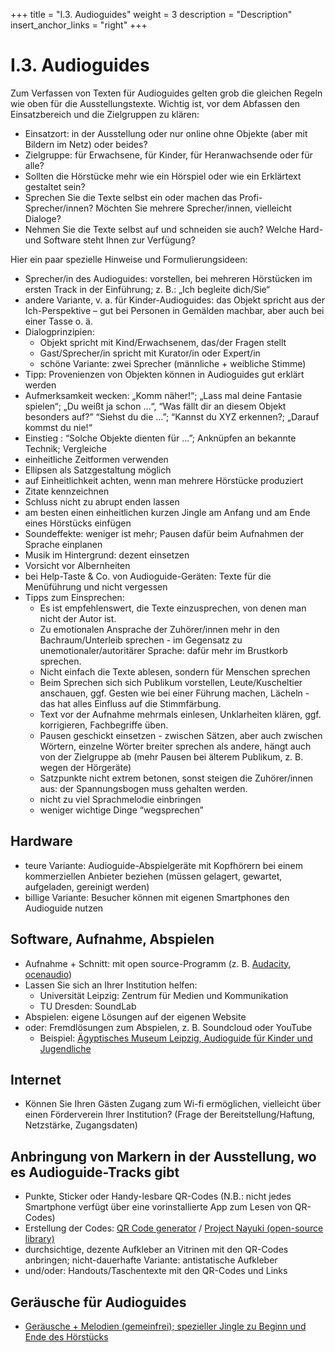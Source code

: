 +++
title = "I.3. Audioguides"
weight = 3
description = "Description"
insert_anchor_links = "right"
+++

# I.3. Audioguides

Zum Verfassen von Texten für Audioguides gelten grob die gleichen Regeln wie oben für die Ausstellungstexte. Wichtig ist, vor dem Abfassen den Einsatzbereich und die Zielgruppen zu klären:

* Einsatzort: in der Ausstellung oder nur online ohne Objekte (aber mit Bildern im Netz) oder beides?
* Zielgruppe: für Erwachsene, für Kinder, für Heranwachsende oder für alle?
* Sollten die Hörstücke mehr wie ein Hörspiel oder wie ein Erklärtext gestaltet sein?
* Sprechen Sie die Texte selbst ein oder machen das Profi-Sprecher/innen? Möchten Sie mehrere Sprecher/innen, vielleicht Dialoge?
* Nehmen Sie die Texte selbst auf und schneiden sie auch? Welche Hard- und Software steht Ihnen zur Verfügung?

Hier ein paar spezielle Hinweise und Formulierungsideen:

* Sprecher/in des Audioguides: vorstellen, bei mehreren Hörstücken im ersten Track in der Einführung; z. B.: „Ich begleite dich/Sie“
* andere Variante, v. a. für Kinder-Audioguides: das Objekt spricht aus der Ich-Perspektive – gut bei Personen in Gemälden machbar, aber auch bei einer Tasse o. ä.
* Dialogprinzipien: 
    * Objekt spricht mit Kind/Erwachsenem, das/der Fragen stellt
    * Gast/Sprecher/in spricht mit Kurator/in oder Expert/in
    * schöne Variante: zwei Sprecher (männliche + weibliche Stimme)
* Tipp: Provenienzen von Objekten können in Audioguides gut erklärt werden
* Aufmerksamkeit wecken: „Komm näher!“; „Lass mal deine Fantasie spielen“; „Du weißt ja schon …“, “Was fällt dir an diesem Objekt besonders auf?” “Siehst du die ...”; “Kannst du XYZ erkennen?; „Darauf kommst du nie!“
* Einstieg : “Solche Objekte dienten für ...”; Anknüpfen an bekannte Technik; Vergleiche
* einheitliche Zeitformen verwenden
* Ellipsen als Satzgestaltung möglich
* auf Einheitlichkeit achten, wenn man mehrere Hörstücke produziert
* Zitate kennzeichnen
* Schluss nicht zu abrupt enden lassen
* am besten einen einheitlichen kurzen Jingle am Anfang und am Ende eines Hörstücks einfügen
* Soundeffekte: weniger ist mehr; Pausen dafür beim Aufnahmen der Sprache einplanen
* Musik im Hintergrund: dezent einsetzen
* Vorsicht vor Albernheiten
* bei Help-Taste & Co. von Audioguide-Geräten: Texte für die Menüführung und nicht vergessen
* Tipps zum Einsprechen:
    * Es ist empfehlenswert, die Texte einzusprechen, von denen man nicht der Autor ist.
    * Zu emotionalen Ansprache der Zuhörer/innen mehr in den Bachraum/Unterleib sprechen - im Gegensatz zu unemotionaler/autoritärer Sprache: dafür mehr im Brustkorb sprechen.
    * Nicht einfach die Texte ablesen, sondern für Menschen sprechen
    * Beim Sprechen sich sich Publikum vorstellen, Leute/Kuscheltier anschauen, ggf. Gesten wie bei einer Führung machen, Lächeln - das hat alles Einfluss auf die Stimmfärbung.
    * Text vor der Aufnahme mehrmals einlesen, Unklarheiten klären, ggf. korrigieren, Fachbegriffe üben.
    * Pausen geschickt einsetzen - zwischen Sätzen, aber auch zwischen Wörtern, einzelne Wörter breiter sprechen als andere, hängt auch von der Zielgruppe ab (mehr Pausen bei älterem Publikum, z. B. wegen der Hörgeräte)
    * Satzpunkte nicht extrem betonen, sonst steigen die Zuhörer/innen aus: der Spannungsbogen muss gehalten werden.
    * nicht zu viel Sprachmelodie einbringen
    * weniger wichtige Dinge “wegsprechen”

## Hardware

* teure Variante: Audioguide-Abspielgeräte mit Kopfhörern bei einem kommerziellen Anbieter beziehen (müssen gelagert, gewartet, aufgeladen, gereinigt werden)
* billige Variante: Besucher können mit eigenen Smartphones den Audioguide nutzen

## Software, Aufnahme, Abspielen

* Aufnahme + Schnitt: mit open source-Programm (z. B. [Audacity](https://www.audacityteam.org/), [ocenaudio](https://www.ocenaudio.com/))
* Lassen Sie sich an Ihrer Institution helfen:
    * Universität Leipzig: Zentrum für Medien und Kommunikation
    * TU Dresden: SoundLab 
* Abspielen: eigene Lösungen auf der eigenen Website
* oder: Fremdlösungen zum Abspielen, z. B. Soundcloud oder YouTube
    * Beispiel: [Ägyptisches Museum Leipzig, Audioguide für Kinder und Jugendliche](https://soundcloud.com/user-778792758/tracks)

## Internet

* Können Sie Ihren Gästen Zugang zum Wi-fi ermöglichen, vielleicht über einen Förderverein Ihrer Institution? (Frage der Bereitstellung/Haftung, Netzstärke, Zugangsdaten)

## Anbringung von Markern in der Ausstellung, wo es Audioguide-Tracks gibt

* Punkte, Sticker oder Handy-lesbare QR-Codes (N.B.: nicht jedes Smartphone verfügt über eine vorinstallierte App zum Lesen von QR-Codes)
* Erstellung der Codes: [QR Code generator](http://goqr.me) / [Project Nayuki (open-source library)](https://www.nayuki.io/page/qr-code-generator-library)
* durchsichtige, dezente Aufkleber an Vitrinen mit den QR-Codes anbringen; nicht-dauerhafte Variante: antistatische Aufkleber
* und/oder: Handouts/Taschentexte mit den QR-Codes und Links

## Geräusche für Audioguides

* [Geräusche + Melodien (gemeinfrei); spezieller Jingle zu Beginn und Ende des Hörstücks](https://www.medienpaedagogik-praxis.de/kostenlose-medien/freie-musik/) 

